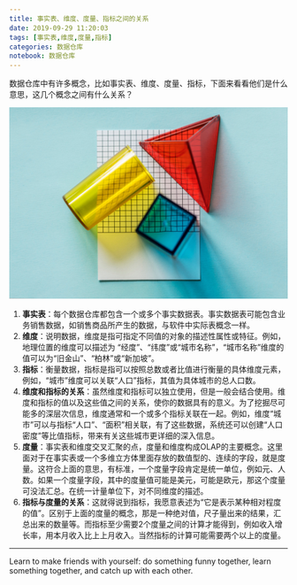 ```yaml
---
title: 事实表、维度、度量、指标之间的关系
date: 2019-09-29 11:20:03
tags: [事实表,维度,度量,指标]
categories: 数据仓库
notebook: 数据仓库
---
```


数据仓库中有许多概念，比如事实表、维度、度量、指标，下面来看看他们是什么意思，这几个概念之间有什么关系？

![dimension](事实表、维度、度量、指标之间的关系/dimension.jpeg)

<!-- more -->

1. <b>事实表</b>：每个数据仓库都包含一个或多个事实数据表。事实数据表可能包含业务销售数据，如销售商品所产生的数据，与软件中实际表概念一样。
2. <b>维度</b>：说明数据，维度是指可指定不同值的对象的描述性属性或特征。例如，地理位置的维度可以描述为 “经度”、“纬度”或“城市名称”，“城市名称”维度的值可以为“旧金山”、“柏林”或“新加坡”。
3. <b>指标</b>：衡量数据，指标是指可以按照总数或者比值进行衡量的具体维度元素，例如，“城市”维度可以关联“人口”指标，其值为具体城市的总人口数。
4. <b>维度和指标的关系</b>：虽然维度和指标可以独立使用，但是一般会结合使用。维度和指标的值以及这些值之间的关系，使你的数据具有的意义。为了挖掘尽可能多的深层次信息，维度通常和一个或多个指标关联在一起。例如，维度“城市”可以与指标“人口”、“面积”相关联，有了这些数据，系统还可以创建“人口密度”等比值指标，带来有关这些城市更详细的深入信息。
5. <b>度量</b>：事实表和维度交叉汇聚的点，度量和维度构成OLAP的主要概念。这里面对于在事实表或一个多维立方体里面存放的数值型的、连续的字段，就是度量。这符合上面的意思，有标准，一个度量字段肯定是统一单位，例如元、人数。如果一个度量字段，其中的度量值可能是美元，可能是欧元，那这个度量可没法汇总。在统一计量单位下，对不同维度的描述。
6. <b>指标与度量的关系</b>：这就得说到指标，我愿意表述为“它是表示某种相对程度的值”。区别于上面的度量的概念，那是一种绝对值，尺子量出来的结果，汇总出来的数量等。而指标至少需要2个度量之间的计算才能得到，例如收入增长率，用本月收入比上上月收入。当然指标的计算可能需要两个以上的度量。


- - -
Learn to make friends with yourself: do something funny together, learn something together, and catch up with each other.